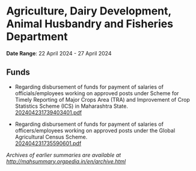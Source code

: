 # Agriculture, Dairy Development, Animal Husbandry and Fisheries Department

**Date Range**: 22 April 2024 - 27 April 2024


## Funds
- Regarding disbursement of funds for payment of salaries of officials/employees working on approved posts under Scheme for Timely Reporting of Major Crops Area (TRA) and Improvement of Crop Statistics Scheme (ICS) in Maharashtra State.\
  [202404231739403401.pdf](https://gr.maharashtra.gov.in/Site/Upload/Government%20Resolutions/English/202404231739403401.pdf)

- Regarding disbursement of funds for payment of salaries of officers/employees working on approved posts under the Global Agricultural Census Scheme.\
  [202404231735590601.pdf](https://gr.maharashtra.gov.in/Site/Upload/Government%20Resolutions/English/202404231735590601.pdf)


*Archives of earlier summaries are available at http://mahsummary.orgpedia.in/en/archive.html*